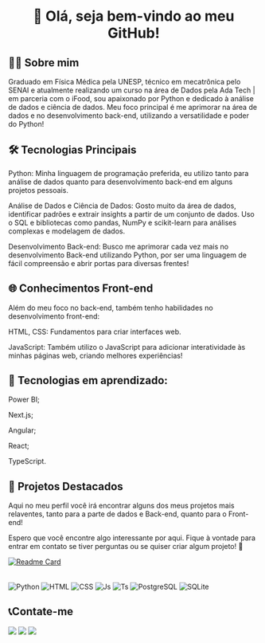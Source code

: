 <h1 align="center"> 👋 Olá, seja bem-vindo ao meu GitHub! </h1>


## 👨‍💻 Sobre mim

Graduado em Física Médica pela UNESP, técnico em mecatrônica pelo SENAI e atualmente realizando um curso na área de Dados pela Ada Tech | em parceria com o iFood, sou apaixonado por Python e dedicado à análise de dados e ciência de dados. Meu foco principal é me aprimorar na área de dados e no desenvolvimento back-end, utilizando a versatilidade e poder do Python!

## 🛠️ Tecnologias Principais

Python: Minha linguagem de programação preferida, eu utilizo tanto para análise de dados quanto para desenvolvimento back-end em alguns projetos pessoais.

Análise de Dados e Ciência de Dados: Gosto muito da área de dados, identificar padrões e extrair insights a partir de um conjunto de dados. Uso o SQL e bibliotecas como pandas, NumPy e scikit-learn para análises complexas e modelagem de dados.

Desenvolvimento Back-end: Busco me aprimorar cada vez mais no desenvolvimento Back-end utilizando Python, por ser uma linguagem de fácil compreensão e abrir portas para diversas frentes! 

## 🌐 Conhecimentos Front-end

Além do meu foco no back-end, também tenho habilidades no desenvolvimento front-end:

HTML, CSS: Fundamentos para criar interfaces web.

JavaScript: Também utilizo o JavaScript para adicionar interatividade às minhas páginas web, criando melhores experiências!

## 🌱 Tecnologias em aprendizado:

Power BI;

Next.js;

Angular;

React;

TypeScript.

## 🚀 Projetos Destacados

Aqui no meu perfil você irá encontrar alguns dos meus projetos mais relaventes, tanto para a parte de dados e Back-end, quanto para o Front-end!

Espero que você encontre algo interessante por aqui. Fique à vontade para entrar em contato se tiver perguntas ou se quiser criar algum projeto! 🚀


[![Readme Card](https://github-readme-stats.vercel.app/api/pin/?username=ptkwan&repo=Portfolio-Python)](https://github.com/ptkwan/Portfolio-Python)



<div style="display: inline_block"><br>
  <img align="center" alt="Python" src="https://img.shields.io/badge/Python-3776AB?style=for-the-badge&logo=python&logoColor=white">
  <img align="center" alt="HTML" src="https://img.shields.io/badge/HTML5-E34F26?style=for-the-badge&logo=html5&logoColor=white">
  <img align="center" alt="CSS" src="https://img.shields.io/badge/CSS3-1572B6?style=for-the-badge&logo=css3&logoColor=white">
  <img align="center" alt="Js" src="https://img.shields.io/badge/JavaScript-323330?style=for-the-badge&logo=javascript&logoColor=F7DF1E">
  <img align="center" alt="Ts" src="https://img.shields.io/badge/TypeScript-007ACC?style=for-the-badge&logo=typescript&logoColor=white">
  <img align="center" alt="PostgreSQL" src="https://img.shields.io/badge/PostgreSQL-316192?style=for-the-badge&logo=postgresql&logoColor=white">
  <img align="center" alt="SQLite" src="https://img.shields.io/badge/SQLite-07405E?style=for-the-badge&logo=sqlite&logoColor=white">
</div>
  
  ## 📞Contate-me
 
<div> 
  <a href="https://instagram.com/ptkwan" target="_blank"><img src="https://img.shields.io/badge/-Instagram-%23E4405F?style=for-the-badge&logo=instagram&logoColor=white" target="_blank"></a>
  <a href="https://www.linkedin.com/in/patrick-kwan-617296220/" target="_blank"><img src="https://img.shields.io/badge/-LinkedIn-%230077B5?style=for-the-badge&logo=linkedin&logoColor=white" target="_blank"></a> 
  <a href = "mailto:p.kwan@unesp.br"><img src="https://img.shields.io/badge/-Gmail-%23333?style=for-the-badge&logo=gmail&logoColor=white" target="_blank"></a>
  
</div>
